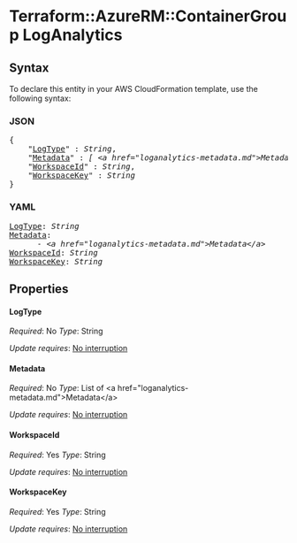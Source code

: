 # Terraform::AzureRM::ContainerGroup LogAnalytics

## Syntax

To declare this entity in your AWS CloudFormation template, use the following syntax:

### JSON

<pre>
{
    "<a href="#logtype" title="LogType">LogType</a>" : <i>String</i>,
    "<a href="#metadata" title="Metadata">Metadata</a>" : <i>[ &lt;a href=&#34;loganalytics-metadata.md&#34;&gt;Metadata&lt;/a&gt;, ... ]</i>,
    "<a href="#workspaceid" title="WorkspaceId">WorkspaceId</a>" : <i>String</i>,
    "<a href="#workspacekey" title="WorkspaceKey">WorkspaceKey</a>" : <i>String</i>
}
</pre>

### YAML

<pre>
<a href="#logtype" title="LogType">LogType</a>: <i>String</i>
<a href="#metadata" title="Metadata">Metadata</a>: <i>
      - &lt;a href=&#34;loganalytics-metadata.md&#34;&gt;Metadata&lt;/a&gt;</i>
<a href="#workspaceid" title="WorkspaceId">WorkspaceId</a>: <i>String</i>
<a href="#workspacekey" title="WorkspaceKey">WorkspaceKey</a>: <i>String</i>
</pre>

## Properties

#### LogType

_Required_: No
_Type_: String

_Update requires_: [No interruption](https://docs.aws.amazon.com/AWSCloudFormation/latest/UserGuide/using-cfn-updating-stacks-update-behaviors.html#update-no-interrupt)

#### Metadata

_Required_: No
_Type_: List of &lt;a href=&#34;loganalytics-metadata.md&#34;&gt;Metadata&lt;/a&gt;

_Update requires_: [No interruption](https://docs.aws.amazon.com/AWSCloudFormation/latest/UserGuide/using-cfn-updating-stacks-update-behaviors.html#update-no-interrupt)

#### WorkspaceId

_Required_: Yes
_Type_: String

_Update requires_: [No interruption](https://docs.aws.amazon.com/AWSCloudFormation/latest/UserGuide/using-cfn-updating-stacks-update-behaviors.html#update-no-interrupt)

#### WorkspaceKey

_Required_: Yes
_Type_: String

_Update requires_: [No interruption](https://docs.aws.amazon.com/AWSCloudFormation/latest/UserGuide/using-cfn-updating-stacks-update-behaviors.html#update-no-interrupt)

